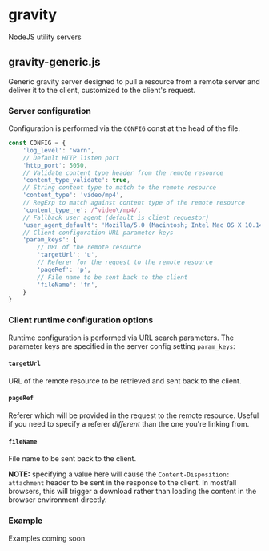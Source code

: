 # gravity

NodeJS utility servers

## gravity-generic.js

Generic gravity server designed to pull a resource from a remote server and deliver it to the client, customized to the client's request.

### Server configuration

Configuration is performed via the `CONFIG` const at the head of the file.

```javascript
const CONFIG = {
    'log_level': 'warn', 
    // Default HTTP listen port
    'http_port': 5050,
    // Validate content type header from the remote resource
    'content_type_validate': true,
    // String content type to match to the remote resource
    'content_type': 'video/mp4',
    // RegExp to match against content type of the remote resource
    'content_type_re': /^video\/mp4/,
    // Fallback user agent (default is client requestor)
    'user_agent_default': 'Mozilla/5.0 (Macintosh; Intel Mac OS X 10.14; rv:91.0) Gecko/20100101 Firefox/91.0',
    // Client configuration URL parameter keys
    'param_keys': {
        // URL of the remote resource
        'targetUrl': 'u',
        // Referer for the request to the remote resource
        'pageRef': 'p',
        // File name to be sent back to the client 
        'fileName': 'fn',
    }
}
```

### Client runtime configuration options

Runtime configuration is performed via URL search parameters. The parameter keys are specified in the server config setting `param_keys`:

#### `targetUrl`

URL of the remote resource to be retrieved and sent back to the client.

#### `pageRef`

Referer which will be provided in the request to the remote resource. Useful if you need to specify a referer *different* than the one you're linking from.

#### `fileName`

File name to be sent back to the client.

**NOTE:** specifying a value here will cause the `Content-Disposition: attachment` header to be sent in the response to the client. In most/all browsers, this will trigger a download rather than loading the content in the browser environment directly.

### Example

Examples coming soon
